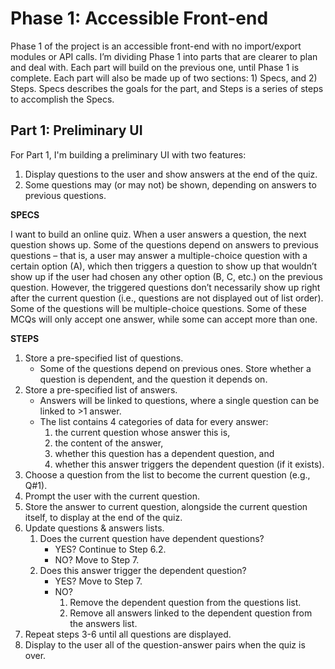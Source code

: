 # Phase 1: Accessible Front-end

Phase 1 of the project is an accessible front-end with no import/export modules or API calls.
I’m dividing Phase 1 into parts that are clearer to plan and deal with.
Each part will build on the previous one, until Phase 1 is complete.
Each part will also be made up of two sections: 1) Specs, and 2) Steps.
Specs describes the goals for the part, and Steps is a series of steps to accomplish the Specs.

## Part 1: Preliminary UI
For Part 1, I'm building a preliminary UI with two features:
1) Display questions to the user and show answers at the end of the quiz.
2) Some questions may (or may not) be shown, depending on answers to previous questions.


**SPECS**

I want to build an online quiz.
When a user answers a question, the next question shows up.
Some of the questions depend on answers to previous questions – 
  that is, a user may answer a multiple-choice question with a certain option (A), 
  which then triggers a question to show up that wouldn’t show up if the user had chosen any other option (B, C, etc.) on the previous question. 
However, the triggered questions don’t necessarily show up right after the current question (i.e., questions are not displayed out of list order).
Some of the questions will be multiple-choice questions. Some of these MCQs will only accept one answer, while some can accept more than one.

**STEPS**
1. Store a pre-specified list of questions.
    - Some of the questions depend on previous ones. Store whether a question is dependent, and the question it depends on.
3. Store a pre-specified list of answers.
    - Answers will be linked to questions, where a single question can be linked to >1 answer.
    - The list contains 4 categories of data for every answer:
      1.  the current question whose answer this is,
      2.  the content of the answer,
      3.  whether this question has a dependent question, and
      4.  whether this answer triggers the dependent question (if it exists).
5. Choose a question from the list to become the current question (e.g., Q#1).
6. Prompt the user with the current question.
7. Store the answer to current question, alongside the current question itself, to display at the end of the quiz.
8. Update questions & answers lists.
    1.  Does the current question have dependent questions?
        - YES?  Continue to Step 6.2.
        - NO?   Move to Step 7.
    3.  Does this answer trigger the dependent question?
        - YES?  Move to Step 7.
        - NO?
            1.  Remove the dependent question from the questions list.
            2.  Remove all answers linked to the dependent question from the answers list.
10. Repeat steps 3-6 until all questions are displayed.
11. Display to the user all of the question-answer pairs when the quiz is over.
